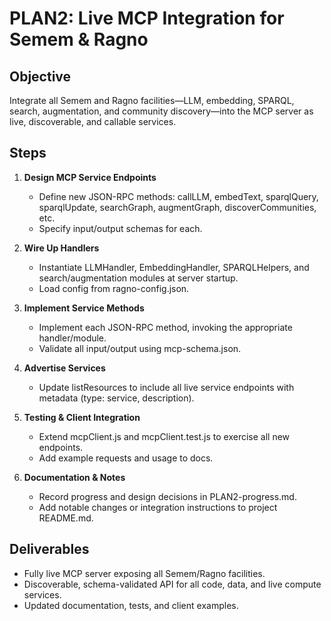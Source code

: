 # PLAN2: Live MCP Integration for Semem & Ragno

## Objective
Integrate all Semem and Ragno facilities—LLM, embedding, SPARQL, search, augmentation, and community discovery—into the MCP server as live, discoverable, and callable services.

## Steps

1. **Design MCP Service Endpoints**
    - Define new JSON-RPC methods: callLLM, embedText, sparqlQuery, sparqlUpdate, searchGraph, augmentGraph, discoverCommunities, etc.
    - Specify input/output schemas for each.

2. **Wire Up Handlers**
    - Instantiate LLMHandler, EmbeddingHandler, SPARQLHelpers, and search/augmentation modules at server startup.
    - Load config from ragno-config.json.

3. **Implement Service Methods**
    - Implement each JSON-RPC method, invoking the appropriate handler/module.
    - Validate all input/output using mcp-schema.json.

4. **Advertise Services**
    - Update listResources to include all live service endpoints with metadata (type: service, description).

5. **Testing & Client Integration**
    - Extend mcpClient.js and mcpClient.test.js to exercise all new endpoints.
    - Add example requests and usage to docs.

6. **Documentation & Notes**
    - Record progress and design decisions in PLAN2-progress.md.
    - Add notable changes or integration instructions to project README.md.

## Deliverables
- Fully live MCP server exposing all Semem/Ragno facilities.
- Discoverable, schema-validated API for all code, data, and live compute services.
- Updated documentation, tests, and client examples.
